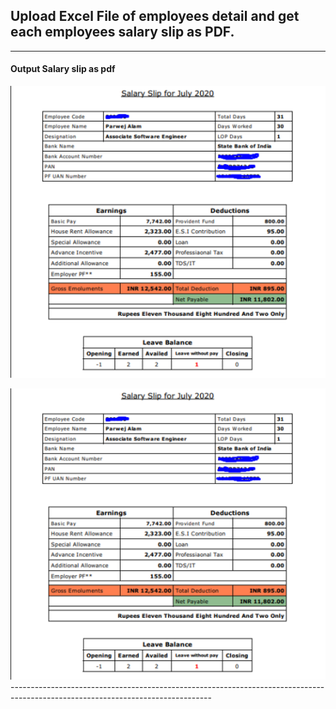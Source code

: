 
## Upload <b>Excel File</b> of employees detail and get each employees salary slip as PDF.

--------------------------------------------------------------------------------------------------------------------------------
<h4> Output Salary slip as pdf </h4>

  ![](salary_slip_img.png)

<img src="salary_slip_img.png" alt="Snow" style="width:1500px">
--------------------------------------------------------------------------------------------------------------------------------

